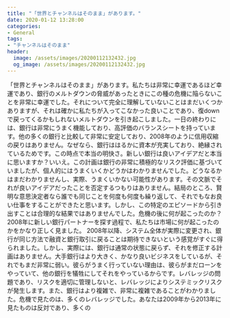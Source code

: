 ```yaml
---
title: "「世界とチャンネルはそのまま」があります。"
date: 2020-01-12 13:28:00
categories:
- General
tags:
- "チャンネルはそのまま"
header:
  image: /assets/images/20200112132432.jpg
  og_image: /assets/images/20200112132432.jpg
---
```


「世界とチャンネルはそのまま」があります。私たちは非常に幸運であるほど幸運であり、銀行のメルトダウンの脅威があったときにこの種の危機に陥らないことを非常に幸運でした。それについて完全に理解していないことはまだいくつかありますが、それは確かに私たちが入ってこなかった良いことであり、復downで戻ってくるかもしれないメルトダウンを引き起こしました。一日の終わりには、銀行は非常にうまく機能しており、高評価のバランスシートを持っています。他の多くの銀行と比較して非常に安定しており、2008年のように信用収縮の戻りはありません。なぜなら、銀行ははるかに資本が充実しており、絶縁されているためです。この時点で本当の明快さ。新しい銀行は良いアイデアだと本当に思いますか？いいえ。この計画は銀行の非常に積極的なリスク評価に基づいていましたが、個人的にはうまくいくかどうかはわかりませんでした。どうなるかはまだわかりませんし、実際、うまくいかない可能性があります。その文脈でそれが良いアイデアだったことを否定するつもりはありません。結局のところ、賢明な意思決定者なら誰でも同じことを何度も何度も繰り返して、それでもなお良い仕事をすることができたと思います。しかし、この特定のエピソードから引き出すことは合理的な結果ではありませんでした。危機の後に何が起こったのか？ 2008年に新しい銀行パートナーを探す過程で、私たちは市場に何が起こったのかをかなり正しく見ました。 2008年以降、システム全体が実際に変更され、銀行が同じ方法で融資と銀行取引に戻ることは期待できないという感覚がすぐに得られました。しかし、実際には、銀行は通常の状態に戻らず、それを修正する計画はありません。大手銀行はより大きく、かなり良いビジネスをしているが、それでもまだ非常に弱い。彼らがうまく行っていない理由は、彼らがまだローンをやっていて、他の銀行を犠牲にしてそれをやっているからです。レバレッジの問題であり、リスクを適切に管理しないと、レバレッジによりシステミックリスクが発生します。また、銀行はより複雑で、非常に複雑であることがわかりました。危機で見たのは、多くのレバレッジでした。あなたは2009年から2013年に見たものは反対であり、多くの
